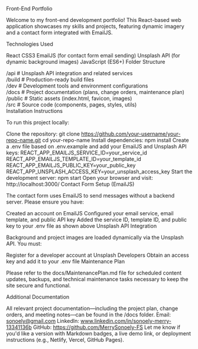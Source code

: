 Front-End Portfolio

Welcome to my front-end development portfolio! This React-based web application showcases my skills and projects, featuring dynamic imagery and a contact form integrated with EmailJS.

Technologies Used

React
CSS3
EmailJS (for contact form email sending)
Unsplash API (for dynamic background images)
JavaScript (ES6+)
Folder Structure

/api         # Unsplash API integration and related services  
/build       # Production-ready build files  
/dev         # Development tools and environment configurations  
/docs        # Project documentation (plans, change orders, maintenance plan)  
/public      # Static assets (index.html, favicon, images)  
/src         # Source code (components, pages, styles, utils)  
Installation Instructions

To run this project locally:

Clone the repository:
git clone https://github.com/your-username/your-repo-name.git
cd your-repo-name
Install dependencies:
npm install
Create a .env file based on .env.example and add your EmailJS and Unsplash API keys:
REACT_APP_EMAILJS_SERVICE_ID=your_service_id
REACT_APP_EMAILJS_TEMPLATE_ID=your_template_id
REACT_APP_EMAILJS_PUBLIC_KEY=your_public_key
REACT_APP_UNSPLASH_ACCESS_KEY=your_unsplash_access_key
Start the development server:
npm start
Open your browser and visit:
http://localhost:3000/
Contact Form Setup (EmailJS)

The contact form uses EmailJS to send messages without a backend server. Please ensure you have:

Created an account on EmailJS
Configured your email service, email template, and public API key
Added the service ID, template ID, and public key to your .env file as shown above
Unsplash API Integration

Background and project images are loaded dynamically via the Unsplash API. You must:

Register for a developer account at Unsplash Developers
Obtain an access key and add it to your .env file
Maintenance Plan

Please refer to the docs/MaintenancePlan.md file for scheduled content updates, backups, and technical maintenance tasks necessary to keep the site secure and functional.

Additional Documentation

All relevant project documentation—including the project plan, change orders, and meeting notes—can be found in the /docs folder.
Email: sonoely@gmail.com
LinkedIn: www.linkedin.com/in/sonoely-merry-13341136b
GitHub: https://github.com/MerrySonoely-FS
Let me know if you'd like a version with Markdown badges, a live demo link, or deployment instructions (e.g., Netlify, Vercel, GitHub Pages).
